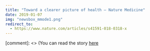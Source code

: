 ```yaml
---
title: "Toward a clearer picture of health — Nature Medicine"
date: 2019-01-07
img: "newsbox_mmode1.png"
redirect_to:
  - https://www.nature.com/articles/s41591-018-0318-x
---
```


[comment]: <> (You can read the story [here](https://www.nature.com/articles/s41591-018-0318-x)
